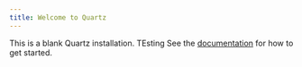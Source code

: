 ```yaml
---
title: Welcome to Quartz
---
```


This is a blank Quartz installation. 
TEsting
See the [documentation](https://quartz.jzhao.xyz) for how to get started.
